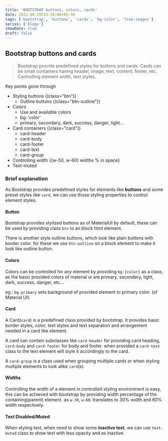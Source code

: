 ```yaml
---
title: 'BOOTSTRAP buttons, colors, cards'
date: 2022-08-29T23:39:08+05:30
tags: ['bootstrap', 'buttons', 'cards', 'bg-color', 'free-images']
series: ['blogs']
showDate: true
draft: false
---
```


## Bootstrap buttons and cards

> Bootstrap provide predefined styles for buttons and cards.
> Cards can be small containers having header, image, text, content, footer, etc.
> Controlling element width, text styles.

Key points gone through

- Styling buttons {(class="btn")}
  - Outline buttons {(class="btn-outline")}
- Colors
  - Use and available colors
  * bg-'color'
  * primary, secondary, dark, success, danger, light...
- Card containers {(class="card")}
  - card-header
  - card-body
  - card-footer
  - card-text
  - card-group
- Controlling width {(w-50, w-60) widths % in space}
- Text-muted

### Brief explanation

As Bootstrap provides predefined styles for elements like **buttons** and some preset styles like `card`, we can use those styling properties to control element styles.

#### Button

Bootstrap provides stylized buttons as of MaterialUI by default, these can be used by providing class `btn` to an block html element.

There is another style outline buttons, which look like plain buttons with border color. for these we use `btn-outline` on a block element to make it look like outline button.

#### Colors

Colors can be controlled for any element by providing `bg-{color}` as a class, as the basic provided colors of material ui are primary, secondary, light, dark, success, danger, etc...

eg : `bg-primary` sets background of provided element to primary color. (of Material UI).

#### Card

A Card(`card`) is a predefined class provided by bootstrap. It provides basic border styles, color, text styles and text separation and arrangement needed in a card like element.

A card can contain subclasses like `card-header` for providing card heading, `card-body` and `card-footer` for body and footer. when provided a `card-text` class to the text element will style it accordingly to the card.

A `card-group` is a class used when grouping multiple cards or when styling multiple elements to look alike `card`(s).

#### Widths

Controlling the width of a element in controlled styling environment is easy, this can be achieved with bootstrap by providing width percentage of the containing(parent) element. as `w-30`, `w-60`. translates to 30% width and 60% width respectively.

#### Text Disabled/Muted

When styling text, when need to show some **inactive text**, we can use `text-muted` class to show text with less opacity and as inactive.
